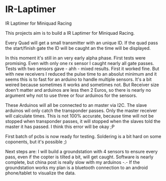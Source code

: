 # IR-Laptimer
IR Laptimer for Miniquad Racing

This projects aim is to build a IR Laptimer for Miniquad Racing.

Every Quad will get a small transmitter with an unique ID.
If the quad pass the start/finish gate the ID will be caught an the time will be displayed.

In this moment it's still in an very early alpha phase.
First tests were promising. Even with only one rx sensor I caught nearly all gate passes.
Tests with two sensors gave - ahh - mixed results. First it worked fine. But with new receivers I reduced the pulse time to an absolut minimum and it seems this is to fast for an arduino to handle multiple sensors. It's a bit weired because sometimes it works and sometimes not. 
But Receiver size doen't matter and arduinos are less then 2 Euros, so there is nearly no argument why not to use three or four arduinos for the sensors. 

These Arduinos will all be connected to an master via I2C. The slave arduinos wil only catch the transponder passes. Only the master receiver will calculate times. This is not 100% accurate, because time will not be stopped when transponder passes, it will stopped when the slaves told the master it has passed. I think this error will be okay ;P

First batch of pcbs is now ready for testing. Soldering is a bit hard on some coponents, but it's possible ;)

Next steps are:
I will build a groundstation with 4 sensors to ensure every pass, even if the copter is tilted a bit, will get caught.
Software is nearly complete, but china post is really slow with my arduinos -.-
If the groundstation works my plan is a bluetooth connection to an android phone/tablet to visualize the data.
